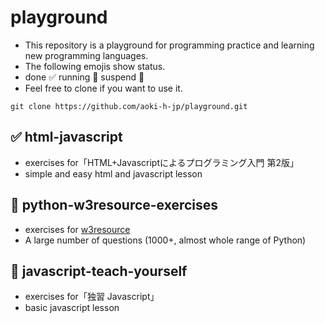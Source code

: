 # playground

- This repository is a playground for programming practice and learning new programming languages.
- The following emojis show status.
- done :white_check_mark: running :running: suspend :no_pedestrians:
- Feel free to clone if you want to use it.

```shell
git clone https://github.com/aoki-h-jp/playground.git
```

## :white_check_mark: html-javascript
- exercises for「HTML+Javascriptによるプログラミング入門 第2版」
- simple and easy html and javascript lesson

## :running: python-w3resource-exercises
- exercises for [w3resource](https://www.w3resource.com/python-exercises/)
- A large number of questions (1000+, almost whole range of Python)

## :running: javascript-teach-yourself
- exercises for「独習 Javascript」
- basic javascript lesson